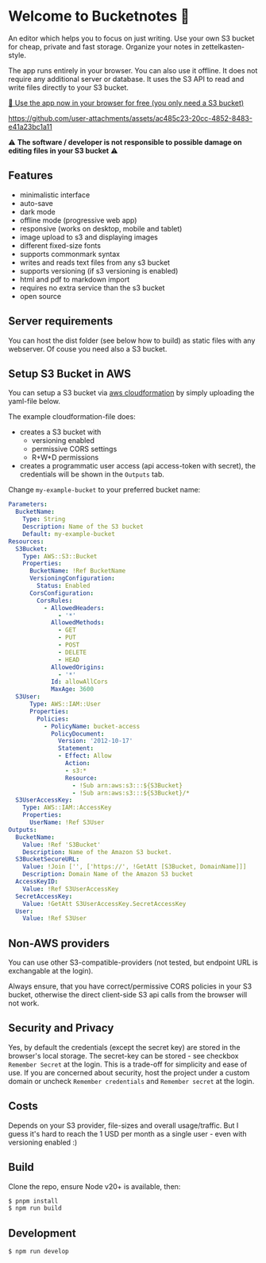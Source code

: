 # Welcome to Bucketnotes 👋

An editor which helps you to focus on just writing. Use your own S3 bucket for cheap, private and fast storage. Organize your notes in zettelkasten-style.

The app runs entirely in your browser. You can also use it offline. It does not require any additional server or database. It uses the S3 API to read and write files directly to your S3 bucket.

[🚀 Use the app now in your browser for free (you only need a S3 bucket)](https://pstaender.github.io/bucketnotes/)

https://github.com/user-attachments/assets/ac485c23-20cc-4852-8483-e41a23bc1a11

⚠️ **The software / developer is not responsible to possible damage on editing files in your S3 bucket** ⚠️

## Features

  * minimalistic interface
  * auto-save
  * dark mode
  * offline mode (progressive web app)
  * responsive (works on desktop, mobile and tablet)
  * image upload to s3 and displaying images
  * different fixed-size fonts
  * supports commonmark syntax
  * writes and reads text files from any s3 bucket
  * supports versioning (if s3 versioning is enabled)
  * html and pdf to markdown import
  * requires no extra service than the s3 bucket
  * open source

## Server requirements

You can host the dist folder (see below how to build) as static files with any webserver. Of couse you need also a S3 bucket.

## Setup S3 Bucket in AWS

You can setup a S3 bucket via [aws cloudformation](https://aws.amazon.com/cloudformation/) by simply uploading the yaml-file below.

The example cloudformation-file does:

  * creates a S3 bucket with
    * versioning enabled
    * permissive CORS settings
    * R+W+D permissions
  * creates a programmatic user access (api access-token with secret), the credentials will be shown in the `Outputs` tab.

Change `my-example-bucket` to your preferred bucket name:

```yaml
Parameters:
  BucketName:
    Type: String
    Description: Name of the S3 bucket
    Default: my-example-bucket
Resources:
  S3Bucket:
    Type: AWS::S3::Bucket
    Properties:
      BucketName: !Ref BucketName
      VersioningConfiguration:
        Status: Enabled
      CorsConfiguration:
        CorsRules:
          - AllowedHeaders:
              - '*'
            AllowedMethods:
              - GET
              - PUT
              - POST
              - DELETE
              - HEAD
            AllowedOrigins:
              - '*'
            Id: allowAllCors
            MaxAge: 3600
  S3User:
      Type: AWS::IAM::User
      Properties:
        Policies:
          - PolicyName: bucket-access
            PolicyDocument:
              Version: '2012-10-17'
              Statement:
              - Effect: Allow
                Action:
                - s3:*
                Resource:
                  - !Sub arn:aws:s3:::${S3Bucket}
                  - !Sub arn:aws:s3:::${S3Bucket}/*
  S3UserAccessKey:
    Type: AWS::IAM::AccessKey
    Properties:
      UserName: !Ref S3User
Outputs:
  BucketName:
    Value: !Ref 'S3Bucket'
    Description: Name of the Amazon S3 bucket.
  S3BucketSecureURL:
    Value: !Join ['', ['https://', !GetAtt [S3Bucket, DomainName]]]
    Description: Domain Name of the Amazon S3 bucket
  AccessKeyID:
    Value: !Ref S3UserAccessKey
  SecretAccessKey:
    Value: !GetAtt S3UserAccessKey.SecretAccessKey
  User:
    Value: !Ref S3User
```

## Non-AWS providers

You can use other S3-compatible-providers (not tested, but endpoint URL is exchangable at the login).

Always ensure, that you have correct/permissive CORS policies in your S3 bucket, otherwise the direct client-side S3 api calls from the browser will not work.

## Security and Privacy

Yes, by default the credentials (except the secret key) are stored in the browser's local storage. The secret-key can be stored - see checkbox `Remember Secret` at the login. This is a trade-off for simplicity and ease of use. If you are concerned about security, host the project under a custom domain or uncheck `Remember credentials` and `Remember secret` at the login.

## Costs

Depends on your S3 provider, file-sizes and overall usage/traffic. But I guess it's hard to reach the 1 USD per month as a single user - even with versioning enabled :)

## Build

Clone the repo, ensure Node v20+ is available, then:

```sh
$ pnpm install
$ npm run build
```

## Development

```sh
$ npm run develop
```
